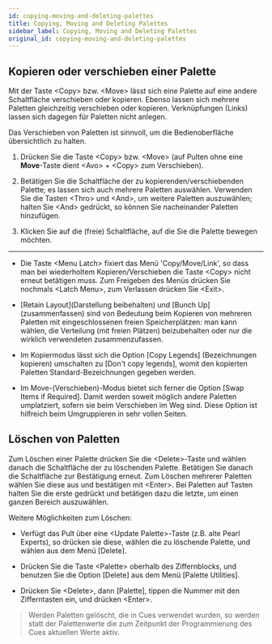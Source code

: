 ```yaml
---
id: copying-moving-and-deleting-palettes
title: Copying, Moving and Deleting Palettes
sidebar_label: Copying, Moving and Deleting Palettes
original_id: copying-moving-and-deleting-palettes
---
```


Kopieren oder verschieben einer Palette
---------------------------------------

Mit der Taste \<Copy\> bzw. \<Move\> lässt sich eine Palette auf eine
andere Schaltfläche verschieben oder kopieren. Ebenso lassen sich
mehrere Paletten gleichzeitig verschieben oder kopieren. Verknüpfungen
(Links) lassen sich dagegen für Paletten nicht anlegen.

Das Verschieben von Paletten ist sinnvoll, um die Bedienoberfläche
übersichtlich zu halten.

1.  Drücken Sie die Taste \<Copy\> bzw. \<Move\> (auf Pulten ohne 
	eine **Move**-Taste dient \<Avo\> + \<Copy\> zum Verschieben).

2.  Betätigen Sie die Schaltfläche der zu kopierenden/verschiebenden 
	Palette; es lassen sich auch mehrere Paletten auswählen.
	Verwenden Sie die Tasten \<Thro\> und \<And\>, um weitere Paletten
	auszuwählen; halten Sie \<And\> gedrückt, so können Sie nacheinander
	Paletten hinzufügen.

3.  Klicken Sie auf die (freie) Schaltfläche, auf die Sie die Palette
	bewegen möchten.

---

-   Die Taste \<Menu Latch\> fixiert das Menü 'Copy/Move/Link', so dass
    man bei wiederholtem Kopieren/Verschieben die Taste \<Copy\> nicht
    erneut betätigen muss. Zum Freigeben des Menüs drücken Sie
    nochmals \<Latch Menu\>, zum Verlassen drücken Sie \<Exit\>.

-   \[Retain Layout\](Darstellung beibehalten) und \[Bunch Up\]\
    (zusammenfassen) sind von Bedeutung beim Kopieren von mehreren
    Paletten mit eingeschlossenen freien Speicherplätzen: man kann
    wählen, die Verteilung (mit freien Plätzen) beizubehalten oder nur
    die wirklich verwendeten zusammenzufassen.

-   Im Kopiermodus lässt sich die Option \[Copy Legends\]
    (Bezeichnungen kopieren) umschalten zu \[Don't copy legends\],
    womit den kopierten Paletten Standard-Bezeichnungen gegeben werden.

-   Im Move-(Verschieben)-Modus bietet sich ferner die Option \[Swap
    Items if Required\]. Damit werden soweit möglich andere Paletten
    umplatziert, sofern sie beim Verschieben im Weg sind. Diese Option
    ist hilfreich beim Umgruppieren in sehr vollen Seiten.

Löschen von Paletten
--------------------

Zum Löschen einer Palette drücken Sie die \<Delete\>-Taste und wählen
danach die Schaltfläche der zu löschenden Palette. Betätigen Sie danach
die Schaltfläche zur Bestätigung erneut. Zum Löschen mehrerer Paletten
wählen Sie diese aus und bestätigen mit \<Enter\>. Bei Paletten auf
Tasten halten Sie die erste gedrückt und betätigen dazu die letzte, um
einen ganzen Bereich auszuwählen.

Weitere Möglichkeiten zum Löschen:

-   Verfügt das Pult über eine \<Update Palette\>-Taste (z.B. alte Pearl
    Experts), so drücken sie diese, wählen die zu löschende Palette, und
    wählen aus dem Menü \[Delete\].

-   Drücken Sie die Taste \<Palette\> oberhalb des Ziffernblocks, und
    benutzen Sie die Option \[Delete\] aus dem Menü \[Palette
    Utilities\].

-   Drücken Sie \<Delete\>, dann \[Palette\], tippen die Nummer mit den
    Zifferntasten ein, und drücken \<Enter\>.

>   Werden Paletten gelöscht, die in Cues verwendet wurden, so werden
    statt der Palettenwerte die zum Zeitpunkt der Programmierung des
    Cues aktuellen Werte aktiv.